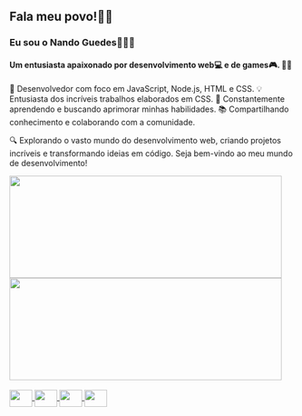 ## Fala meu povo!👋🏽

### Eu sou o Nando Guedes👨🏽‍🦱 
#### Um entusiasta apaixonado por desenvolvimento web💻 e de games🎮. 👨‍💻

🚀 Desenvolvedor com foco em JavaScript, Node.js, HTML e CSS.
💡  Entusiasta dos incríveis trabalhos elaborados em CSS.
🌱 Constantemente aprendendo e buscando aprimorar minhas habilidades.
📚 Compartilhando conhecimento e colaborando com a comunidade.

🔍 Explorando o vasto mundo do desenvolvimento web, criando projetos incríveis e transformando ideias em código. Seja bem-vindo ao meu mundo de desenvolvimento!

<div>
  <a href="https://github.com/guedesindev">
  <img height="180em" width="480em" src="https://github-readme-stats.vercel.app/api?username=guedesindev&show_icons=true&theme=dracula&include_all_commits=true&count_private=true"/>
  <img height="180em" width="480em" src="https://github-readme-stats.vercel.app/api/top-langs/?username=guedesindev&layout=compact&langs_count=16&theme=dracula"/>
</div>
<div style="diplay:inline_block"><br>          
  <img align="center" height="30" width="40" src="https://raw.githubusercontent.com/devicons/devicon/icons/ajavascript/javascript-plain.svg"/>
  <img align="center" height="30" width="40" src="https://raw.githubusercontent.com/devicons/devicon/icons/ajavascript/javascript-plain.svg"/>
  <img align="center" height="30" width="40" src="https://raw.githubusercontent.com/devicons/devicon/icons/ajavascript/javascript-plain.svg"/>
  <img align="center" height="30" width="40" src="https://raw.githubusercontent.com/devicons/devicon/icons/ajavascript/javascript-plain.svg"/>
</div>

